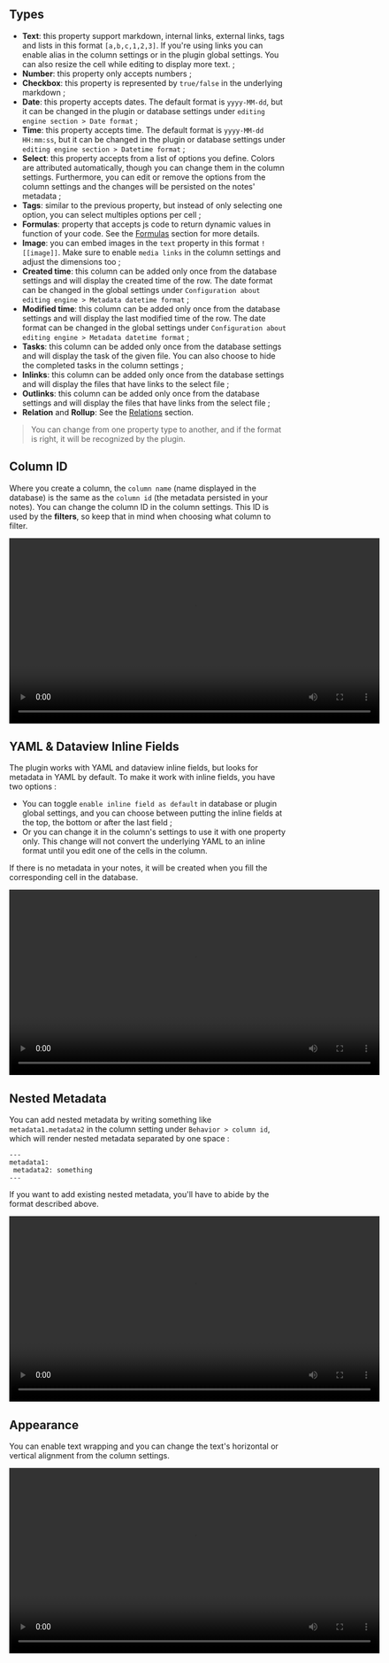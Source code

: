 ## Types

- **Text**: this property support markdown, internal links, external links, tags and lists in this format `[a,b,c,1,2,3]`. If you're using links you can enable alias in the column settings or in the plugin global settings. You can also resize the cell while editing to display more text. ;
- **Number**: this property only accepts numbers ;
- **Checkbox**: this property is represented by `true/false` in the underlying markdown ;
- **Date**: this property accepts dates. The default format is `yyyy-MM-dd`, but it can be changed in the plugin or database settings under `editing engine section > Date format` ;
- **Time**: this property accepts time. The default format is `yyyy-MM-dd HH:mm:ss`, but it can be changed in the plugin or database settings under `editing engine section > Datetime format` ;
- **Select**: this property accepts from a list of options you define. Colors are attributed automatically, though you can change them in the column settings. Furthermore, you can edit or remove the options from the column settings and the changes will be persisted on the notes' metadata ;
- **Tags**: similar to the previous property, but instead of only selecting one option, you can select multiples options per cell ;
- **Formulas**: property that accepts js code to return dynamic values in function of your code. See the [Formulas](/obsidian-db-folder/features/Formulas/) section for more details.
- **Image**: you can embed images in the `text` property in this format `![[image]]`. Make sure to enable `media links` in the column settings and adjust the dimensions too ;
- **Created time**: this column can be added only once from the database settings and will display the created time of the row. The date format can be changed in the global settings under `Configuration about editing engine > Metadata datetime format` ;
- **Modified time**: this column can be added only once from the database settings and will display the last modified time of the row. The date format can be changed in the global settings under `Configuration about editing engine > Metadata datetime format` ;
- **Tasks**: this column can be added only once from the database settings and will display the task of the given file. You can also choose to hide the completed tasks in the column settings ;
- **Inlinks**: this column can be added only once from the database settings and will display the files that have links to the select file ;
- **Outlinks**: this column can be added only once from the database settings and will display the files that have links from the select file ;
- **Relation** and **Rollup**: See the [Relations](/obsidian-db-folder/features/Relations/) section.

> You can change from one property type to another, and if the format is right, it will be recognized by the plugin.

## Column ID

Where you create a column, the `column name` (name displayed in the database) is the same as the `column id` (the metadata persisted in your notes). You can change the column ID in the column settings. This ID is used by the **filters**, so keep that in mind when choosing what column to filter.

<video  width="670" controls>
  <source src="https://user-images.githubusercontent.com/38974541/197635378-256e2468-bb90-477f-8760-393f792777d6.mov" type="video/mp4">
</video>

## YAML & Dataview Inline Fields

The plugin works with YAML and dataview inline fields, but looks for metadata in YAML by default. To make it work with inline fields, you have two options :

- You can toggle `enable inline field as default` in database or plugin global settings, and you can choose between putting the inline fields at the top, the bottom or after the last field  ;
- Or you can change it in the column's settings to use it with one property only. This change will not convert the underlying YAML to an inline format until you edit one of the cells in the column.

If there is no metadata in your notes, it will be created when you fill the corresponding cell in the database. 

<video  width="670" controls>
  <source src="https://user-images.githubusercontent.com/38974541/197635449-507ea33b-5213-4976-a7a2-bbb4e7b888b1.mov" type="video/mp4">
</video> 

## Nested Metadata

You can add nested metadata by writing something like `metadata1.metadata2` in the column setting under `Behavior > column id`, which will render nested metadata separated by one space :

```
---
metadata1:
 metadata2: something
---
```

If you want to add existing nested metadata, you'll have to abide by the format described above.

<video  width="670" controls>
  <source src="https://user-images.githubusercontent.com/38974541/197635608-8c638ab0-1551-498f-b859-a9ab58eff34b.mov" type="video/mp4">
</video>

## Appearance

You can enable text wrapping and you can change the text's horizontal or vertical alignment from the column settings.

<video  width="670" controls>
  <source src="https://user-images.githubusercontent.com/38974541/197635327-31c273a1-6cb5-4283-a9a5-dddbdcc6b831.mov" type="video/mp4">
</video>